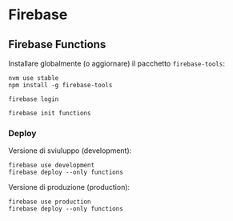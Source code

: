 # Firebase

## Firebase Functions

Installare globalmente (o aggiornare) il pacchetto `firebase-tools`:

```
nvm use stable
npm install -g firebase-tools
```

```
firebase login

firebase init functions
```

### Deploy

Versione di sviuluppo (development):

```
firebase use development
firebase deploy --only functions
```

Versione di produzione (production):

```
firebase use production
firebase deploy --only functions
```
